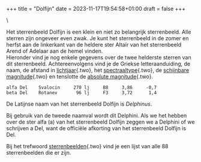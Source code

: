 +++
title = "Dolfijn"
date = 2023-11-17T19:54:58+01:00
draft = false
+++

\

Het sterrenbeeld Dolfijn is een klein en niet zo belangrijk
sterrenbeeld. Alle sterren zijn ongeveer even zwak. Je kunt het
sterrenbeeld in de zomer en herfst aan de linkerkant van de heldere ster
Altaïr van het sterrenbeeld Arend of Adelaar aan de hemel vinden.\
Hieronder vind je nog enkele gegevens over de twee helderste sterren van
dit sterrenbeeld. Achtereenvolgens vind je de Griekse letteraanduiding,
de naam, de afstand in [lichtjaar](lichtjaar.html){.two}, het
[spectraaltype](spectraa.html){.two}, de [schijnbare
magnitude](magnitude.html){.two} en tenslotte de [absolute
magnitude](absolute.html){.two}.

     
    alfa Del    Svalocin     270 lj     B8     3,86     -0,7 
    beta Del    Rotanev       96 lj     F3     3,72      1,4 

De Latijnse naam van het sterrenbeeld Dolfijn is *Delphinus*.

Bij gebruik van de tweede naamval wordt dit Delphini. Als we het hebben
over de ster alfa (a) van het sterrenbeeld Dolfijn zeggen we a Delphini
of we schrijven a Del, want de officiële afkorting van het sterrenbeeld
Dolfijn is Del.

Bij het trefwoord [sterrenbeelden](sterrenb.html){.two} vind je een
lijst van alle 88 sterrenbeelden die er zijn.
